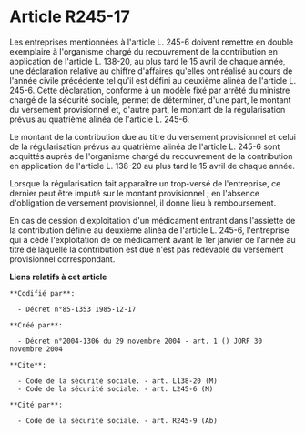 # Article R245-17

Les entreprises mentionnées à l'article L. 245-6 doivent remettre en double exemplaire à l'organisme chargé du recouvrement
de la contribution en application de l'article L. 138-20, au plus tard le 15 avril de chaque année, une déclaration relative
au chiffre d'affaires qu'elles ont réalisé au cours de l'année civile précédente tel qu'il est défini au deuxième alinéa de
l'article L. 245-6. Cette déclaration, conforme à un modèle fixé par arrêté du ministre chargé de la sécurité sociale, permet
de déterminer, d'une part, le montant du versement provisionnel et, d'autre part, le montant de la régularisation prévus au
quatrième alinéa de l'article L. 245-6.

Le montant de la contribution due au titre du versement provisionnel et celui de la régularisation prévus au quatrième alinéa
de l'article L. 245-6 sont acquittés auprès de l'organisme chargé du recouvrement de la contribution en application de
l'article L. 138-20 au plus tard le 15 avril de chaque année.

Lorsque la régularisation fait apparaître un trop-versé de l'entreprise, ce dernier peut être imputé sur le montant
provisionnel ; en l'absence d'obligation de versement provisionnel, il donne lieu à remboursement.

En cas de cession d'exploitation d'un médicament entrant dans l'assiette de la contribution définie au deuxième alinéa de
l'article L. 245-6, l'entreprise qui a cédé l'exploitation de ce médicament avant le 1er janvier de l'année au titre de
laquelle la contribution est due n'est pas redevable du versement provisionnel correspondant.

**Liens relatifs à cet article**

	**Codifié par**:

	  - Décret n°85-1353 1985-12-17

	**Créé par**:

	  - Décret n°2004-1306 du 29 novembre 2004 - art. 1 () JORF 30 novembre 2004

	**Cite**:

	  - Code de la sécurité sociale. - art. L138-20 (M)
	  - Code de la sécurité sociale. - art. L245-6 (M)

	**Cité par**:

	  - Code de la sécurité sociale. - art. R245-9 (Ab)
